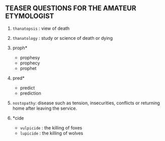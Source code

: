 ## TEASER QUESTIONS FOR THE AMATEUR ETYMOLOGIST

1. `thanatopsis` : view of death

2. `thanatology` : study or science of death or dying

3. proph\*

   - prophesy
   - prophecy
   - prophet

4. pred\*

   - predict
   - prediction

5. `nostopathy`: disease such as tension, insecurities, conflicts or returning home after leaving the service.

6. \*cide
   - `vulpicide` : the killing of foxes
   - `lupicide` : the killing of wolves
